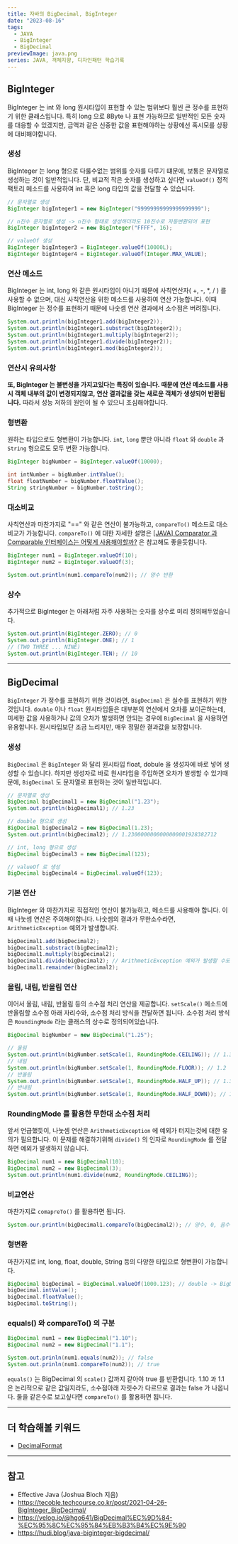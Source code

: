 ```yaml
---
title: 자바의 BigDecimal, BigInteger
date: "2023-08-16"
tags:
  - JAVA
  - BigInteger
  - BigDecimal
previewImage: java.png
series: JAVA, 객체지향, 디자인패턴 학습기록
---
```


## BigInteger

BigInteger 는 int 와 long 원시타입이 표현할 수 있는 범위보다 훨씬 큰 정수를 표현하기 위한 클래스입니다. 특히 long 으로 8Byte 나 표현 가능하므로 일반적인 모든 숫자를 대응할 수 있겠지만, 금액과 같은 신중한 값을 표현해야하는 상황에선 혹시모를 상황에 대비해야합니다.

### 생성

BigInteger 는 long 형으로 다룰수없는 범위를 숫자를 다루기 떄문에, 보통은 문자열로 생성하는 것이 일반적입니다. 단, 비교적 작은 숫자를 생성하고 싶다면 `valueOf()` 정적 팩토리 메소드를 사용하여 int 혹은 long 타입의 값을 전달할 수 있습니다.

```java
// 문자열로 생성
BigInteger bigInteger1 = new BigInteger("99999999999999999999");

// n진수 문자열로 생성 -> n진수 형태로 생성하더라도 10진수로 자동변환되어 표현
BigInteger bigInteger2 = new BigInteger("FFFF", 16);

// valueOf 생성
BigInteger bigInteger3 = BigInteger.valueOf(10000L);
BigInteger bigInteger4 = BigInteger.valueOf(Integer.MAX_VALUE);
```

### 연산 메소드

BigInteger 는 int, long 와 같은 원시타입이 아니기 떄문에 사칙연산자( +, -, \*, / ) 를 사용할 수 없으며, 대신 사칙연산을 위한 메소드를 사용하여 연산 가능합니다. 이때 BigInteger 는 정수를 표현하기 때문에 나숫셈 연산 결과에서 소수점은 버려집니다.

```java
System.out.println(bigInteger1.add(bigInteger2));
System.out.println(bigInteger1.substract(bigInteger2));
System.out.println(bigInteger1.multiply(bigInteger2));
System.out.println(bigInteger1.divide(bigInteger2));
System.out.println(bigInteger1.mod(bigInteger2));
```

### 연산시 유의사항

**또, BigInteger 는 불변성을 가지고있다는 특징이 있습니다. 때문에 연산 메소드를 사용시 객체 내부의 값이 변경되지않고, 연산 결과값을 갖는 새로운 객체가 생성되어 반환됩니다.** 따라서 성능 저하의 원인이 될 수 있으니 조심해야합니다.

### 형변환

원하는 타입으로도 형변환이 가능합니다. `int`, `long` 뿐만 아니라 `float` 와 `double` 과 `String` 형으로도 모두 변환 가능합니다.

```java
BigInteger bigNumber = BigInteger.valueOf(10000);

int intNumber = bigNumber.intValue();
float floatNumber = bigNumber.floatValue();
String stringNumber = bigNumber.toString();
```

### 대소비교

사칙연산과 마찬가지로 "==" 와 같은 연산이 불가능하고, `compareTo()` 메소드로 대소비교가 가능합니다. `compareTo()` 에 대한 자세한 설명은 [[JAVA] Comparator 과 Comparable 인터페이스는 어떻게 사용해야할까?](https://velog.io/@msung99/JAVA-Comparator-%EA%B3%BC-Comparable-%EC%9D%B8%ED%84%B0%ED%8E%98%EC%9D%B4%EC%8A%A4) 은 참고해도 좋을듯합니다.

```java
BigInteger num1 = BigInteger.valueOf(10);
BigInteger num2 = BigInteger.valueOf(3);

System.out.println(num1.compareTo(num2)); // 양수 반환
```

### 상수

추가적으로 BigInteger 는 아래처럼 자주 사용하는 숫자를 상수로 미리 정의해두었습니다.

```java
System.out.println(BigInteger.ZERO); // 0
System.out.println(BigInteger.ONE); // 1
// (TWO THREE ... NINE)
System.out.println(BigInteger.TEN); // 10
```

---

## BigDecimal

`BigInteger` 가 정수를 표현하기 위한 것이라면, `BigDecimal` 은 실수를 표현하기 위한 것입니다. `double` 이나 `float` 원시타입들은 대부분의 연산에서 오차를 보이곤하는데, 미세한 값을 사용하거나 값의 오차가 발생하면 안되는 경우에 `BigDecimal` 을 사용하면 유용합니다. 원시타입보단 조금 느리지만, 매우 정밀한 결과값을 보장합니다.

### 생성

`BigDecimal` 은 `BigInteger` 와 달리 원시타입 float, dobule 을 생성자에 바로 넣어 생성할 수 있습니다. 하지만 생성자로 바로 원시타입을 주입하면 오차가 발생할 수 있기때문에, `BigDecimal` 도 문자열로 표현하는 것이 일반적입니다.

```java
// 문자열로 생성
BigDecimal bigDecimal1 = new BigDecimal("1.23");
System.out.println(bigDecimal1); // 1.23

// double 형으로 생성
BigDecimal bigDecimal2 = new BigDecimal(1.23);
System.out.println(bigDecimal2); // 1.2300000000000000001928382712

// int, long 형으로 생성
BigDecimal bigDecimal3 = new BigDecimal(123);

// valueOf 로 생성
BigDecimal bigDecimal4 = BigDecimal.valueOf(123);
```

### 기본 연산

BigInteger 와 마찬가지로 직접적인 연산이 불가능하고, 메소드를 사용해야 합니다. 이때 나눗셈 연산은 주의해야합니다. 나숫셈의 결과가 무한소수라면, `ArithmeticException` 예외가 발생합니다.

```java
bigDecimal1.add(bigDecimal2);
bigDecimal1.substract(bigDecimal2);
bigDecimal1.multiply(bigDecimal2);
bigDecimal1.divide(bigDecimal2); // ArithmeticException 예외가 발생할 수도 있다.
bigDecimal1.remainder(bigDecimal2);
```

### 올림, 내림, 반올림 연산

이어서 올림, 내림, 반올림 등의 소수점 처리 연산을 제공합니다. `setScale()` 메소드에 반올림할 소수점 아래 자리수와, 소수점 처리 방식을 전달하면 됩니다. 소수점 처리 방식은 `RoundingMode` 라는 클래스의 상수로 정의되어있습니다.

```java
BigDecimal bigNumber = new BigDecimal("1.25");

// 올림
System.out.println(bigNumber.setScale(1, RoundingMode.CEILING)); // 1.3
// 내림
System.out.println(bigNumber.setScale(1, RoundingMode.FLOOR)); // 1.2
// 반올림
System.out.println(bigNumber.setScale(1, RoundingMode.HALF_UP)); // 1.3
// 반내림
System.out.println(bigNumber.setScale(1, RoundingMode.HALF_DOWN)); // 1.2
```

### RoundingMode 를 활용한 무한대 소수점 처리

앞서 언급했듯이, 나눗셈 연산은 `ArithmeticException` 에 예외가 터지는것에 대한 유의가 필요합니다. 이 문제를 해결하기위해 `divide()` 의 인자로 `RoundingMode` 를 전달하면 예외가 발생하지 않습니다.

```java
BigDecimal num1 = new BigDecimal(10);
BigDecimal num2 = new BigDecimal(3);
System.out.println(num1.divide(num2, RoundingMode.CEILING));
```

### 비교연산

마찬가지로 `comapreTo()` 를 활용하면 됩니다.

```java
System.our.println(bigDecimal1.compareTo(bigDecimal2)); // 양수, 0, 음수중에 반환
```

### 형변환

마찬가지로 int, long, float, double, String 등의 다양한 타입으로 형변환이 가능합니다.

```java
BigDecimal bigDecimal = BigDecimal.valueOf(1000.123); // double -> BigDeicmal
bigDecimal.intValue();
bigDecimal.floatValue();
bigDecimal.toString();
```

### equals() 와 compareTo() 의 구분

```java
BigDecimal num1 = new BigDecimal("1.10");
BigDecimal num2 = new BigDecimal("1.1");

System.out.prinln(num1.equals(num2)); // false
System.out.prinln(num1.compareTo(num2)); // true
```

`equals()` 는 BigDecimal 의 `scale()` 값까지 같아야 true 를 반환합니다. 1.10 과 1.1 은 논리적으로 같은 값일지라도, 소수점아래 자릿수가 다르므로 결과는 false 가 나옵니다. 둘을 같은수로 보고싶다면 `compareTo()` 를 활용하면 됩니다.

---

## 더 학습해볼 키워드

- [DecimalFormat](https://reakwon.tistory.com/156)

---

## 참고

- Effective Java (Joshua Bloch 지음)
- https://tecoble.techcourse.co.kr/post/2021-04-26-BigInteger_BigDecimal/
- https://velog.io/@hgo641/BigDecimal%EC%9D%84-%EC%95%8C%EC%95%84%EB%B3%B4%EC%9E%90
- https://hudi.blog/java-biginteger-bigdecimal/
